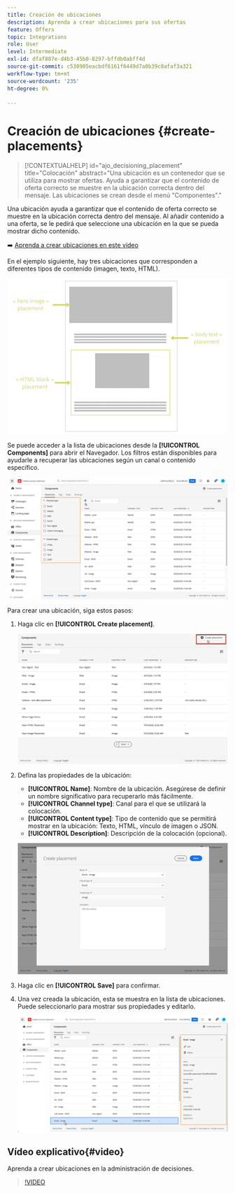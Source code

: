 ```yaml
---
title: Creación de ubicaciones
description: Aprenda a crear ubicaciones para sus ofertas
feature: Offers
topic: Integrations
role: User
level: Intermediate
exl-id: dfaf887e-d4b3-45b0-8297-bffdb0abff4d
source-git-commit: c530905eacbdf6161f6449d7a0b39c8afaf3a321
workflow-type: tm+mt
source-wordcount: '235'
ht-degree: 0%

---
```


# Creación de ubicaciones {#create-placements}

>[!CONTEXTUALHELP]
>id="ajo_decisioning_placement"
>title="Colocación"
>abstract="Una ubicación es un contenedor que se utiliza para mostrar ofertas. Ayuda a garantizar que el contenido de oferta correcto se muestre en la ubicación correcta dentro del mensaje. Las ubicaciones se crean desde el menú &quot;Componentes&quot;."

Una ubicación ayuda a garantizar que el contenido de oferta correcto se muestre en la ubicación correcta dentro del mensaje. Al añadir contenido a una oferta, se le pedirá que seleccione una ubicación en la que se pueda mostrar dicho contenido.

➡️ [Aprenda a crear ubicaciones en este vídeo](#video)

En el ejemplo siguiente, hay tres ubicaciones que corresponden a diferentes tipos de contenido (imagen, texto, HTML).

![](../assets/offers_placement_schema.png)

Se puede acceder a la lista de ubicaciones desde la **[!UICONTROL Components]** para abrir el Navegador. Los filtros están disponibles para ayudarle a recuperar las ubicaciones según un canal o contenido específico.

![](../assets/placements_filter.png)

Para crear una ubicación, siga estos pasos:

1. Haga clic en **[!UICONTROL Create placement]**.

   ![](../assets/offers_placement_creation.png)

1. Defina las propiedades de la ubicación:

   * **[!UICONTROL Name]**: Nombre de la ubicación. Asegúrese de definir un nombre significativo para recuperarlo más fácilmente.
   * **[!UICONTROL Channel type]**: Canal para el que se utilizará la colocación.
   * **[!UICONTROL Content type]**: Tipo de contenido que se permitirá mostrar en la ubicación: Texto, HTML, vínculo de imagen o JSON.
   * **[!UICONTROL Description]**: Descripción de la colocación (opcional).

   ![](../assets/offers_placement_creation_properties.png)

1. Haga clic en **[!UICONTROL Save]** para confirmar.

1. Una vez creada la ubicación, esta se muestra en la lista de ubicaciones. Puede seleccionarlo para mostrar sus propiedades y editarlo.

   ![](../assets/placement_created.png)

## Vídeo explicativo{#video}

Aprenda a crear ubicaciones en la administración de decisiones.

>[!VIDEO](https://video.tv.adobe.com/v/329372?quality=12)

